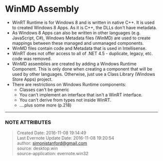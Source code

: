# WinMD Assembly

  * WinRT Runtime is for Windows 8 and is written in native C++. It is used to created Windows 8 Apps. As it is C++, the DLLs don't have metadata.
  * As Windows 8 Apps can also be written in other languages (e.g. JavaScript, C#), Windows Metadata files (WinMD) are used to create mappings between these managed and unmanaged components.
  * WinMD files contain code and Metadata that is used in Intellisense.
  * WinRT does not offer access to all of .NET 4.5 - duplicate, legacy, etc. code was removed.
  * WinMD assemblies are created by adding a Windows Runtime Component. This is only done when creating a component that will be used by other languages. Otherwise, just use a Class Library (Windows Store Apps) project.
  * There are restrictions on Windows Runtime components: 
    * Classes can't be generic
    * You can't implement an interface that isn't a WinRT interface.
    * You can't derive from types not inside WinRT.
    * ....plus some more (p.218)


---
### NOTE ATTRIBUTES
>Created Date: 2016-11-08 19:14:49  
>Last Evernote Update Date: 2016-11-08 19:20:54  
>author: simonjstanford@gmail.com  
>source: desktop.win  
>source-application: evernote.win32  
